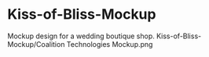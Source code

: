 # Kiss-of-Bliss-Mockup
Mockup design for a wedding boutique shop. 
Kiss-of-Bliss-Mockup/Coalition Technologies Mockup.png
